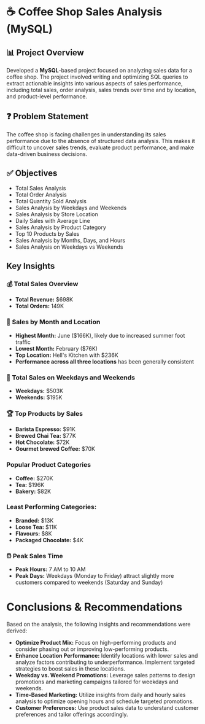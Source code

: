 # ☕ Coffee Shop Sales Analysis (MySQL)

## 📊 Project Overview

Developed a **MySQL**-based project focused on analyzing sales data for a coffee shop. The project involved writing and optimizing SQL queries to extract actionable insights into various aspects of sales performance, including total sales, order analysis, sales trends over time and by location, and product-level performance.

## ❓ Problem Statement

The coffee shop is facing challenges in understanding its sales performance due to the absence of structured data analysis. This makes it difficult to uncover sales trends, evaluate product performance, and make data-driven business decisions.


## ✅ Objectives

* Total Sales Analysis
* Total Order Analysis
* Total Quantity Sold Analysis
* Sales Analysis by Weekdays and Weekends
* Sales Analysis by Store Location
* Daily Sales with Average Line
* Sales Analysis by Product Category
* Top 10 Products by Sales
* Sales Analysis by Months, Days, and Hours
* Sales Analysis on Weekdays vs Weekends

## Key Insights

### 💰 Total Sales Overview
* **Total Revenue:** $698K  
* **Total Orders:** 149K  

### 📅 Sales by Month and Location
* **Highest Month:** June ($166K), likely due to increased summer foot traffic  
* **Lowest Month:** February ($76K)   
* **Top Location:** Hell's Kitchen with $236K  
* **Performance across all three locations** has been generally consistent
### 📅 Total Sales on Weekdays and Weekends
* **Weekdays:** $503K
* **Weekends:** $195K

### 🏆 Top Products by Sales
* **Barista Espresso:** $91K  
* **Brewed Chai Tea:** $77K  
* **Hot Chocolate:** $72K  
* **Gourmet brewed Coffee:** $70K

### Popular Product Categories
* **Coffee:** $270K  
* **Tea:** $196K  
* **Bakery:** $82K  
### Least Performing Categories: 
* **Branded:** $13K  
* **Loose Tea:** $11K  
* **Flavours:** $8K  
* **Packaged Chocolate:** $4K

### ⏰ Peak Sales Time
* **Peak Hours:** 7 AM to 10 AM   
* **Peak Days:** Weekdays (Monday to Friday) attract slightly more customers compared to weekends (Saturday and Sunday)
  

# Conclusions & Recommendations

Based on the analysis, the following insights and recommendations were derived:

* **Optimize Product Mix:** Focus on high-performing products and consider phasing out or improving low-performing products.
* **Enhance Location Performance:** Identify locations with lower sales and analyze factors contributing to underperformance. Implement targeted strategies to boost sales in these locations.
* **Weekday vs. Weekend Promotions:** Leverage sales patterns to design promotions and marketing campaigns tailored for weekdays and weekends.
* **Time-Based Marketing:** Utilize insights from daily and hourly sales analysis to optimize opening hours and schedule targeted promotions.
* **Customer Preferences:** Use product sales data to understand customer preferences and tailor offerings accordingly.












